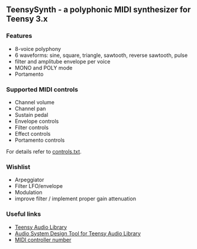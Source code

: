 ## TeensySynth - a polyphonic MIDI synthesizer for Teensy 3.x

### Features
* 8-voice polyphony
* 6 waveforms: sine, square, triangle, sawtooth, reverse sawtooth, pulse
* filter and amplitube envelope per voice
* MONO and POLY mode
* Portamento

### Supported MIDI controls
* Channel volume
* Channel pan
* Sustain pedal
* Envelope controls
* Filter controls
* Effect controls
* Portamento controls

For details refer to [controls.txt](https://raw.githubusercontent.com/jmechnich/TeensySynth/master/controls.txt).

### Wishlist
 * Arpeggiator
 * Filter LFO/envelope
 * Modulation
 * improve filter / implement proper gain attenuation

### Useful links
* [Teensy Audio Library](http://www.pjrc.com/teensy/td_libs_Audio.html)
* [Audio System Design Tool for Teensy Audio Library](http://www.pjrc.com/teensy/gui/)
* [MIDI controller number](http://www.indiana.edu/~emusic/cntrlnumb.html)
